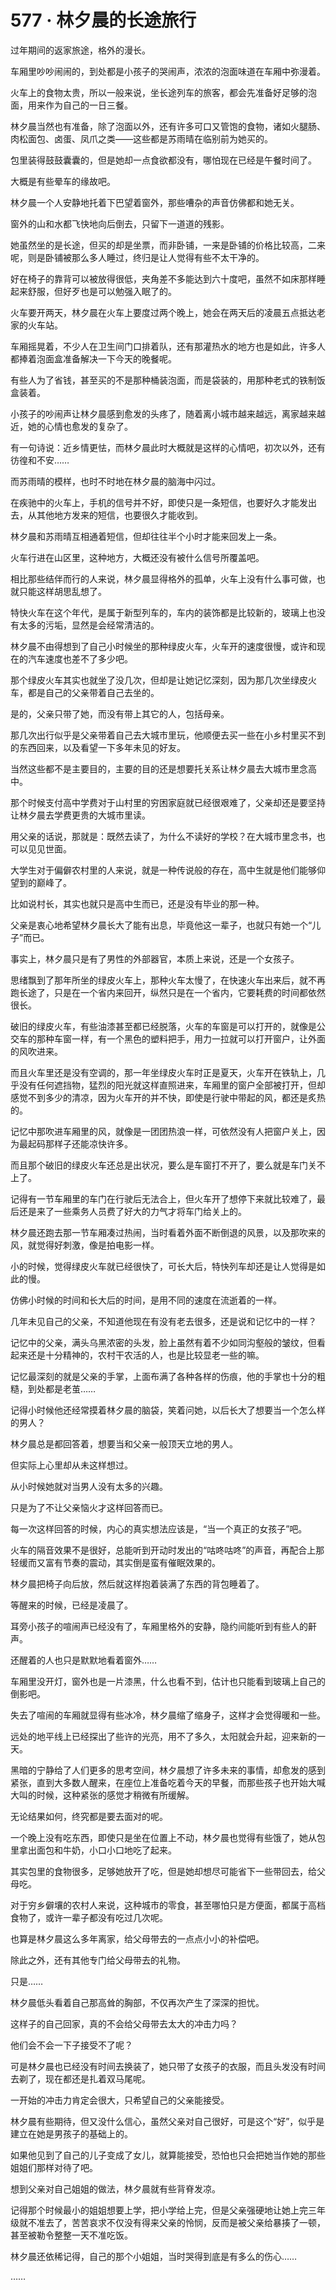 # 577 · 林夕晨的长途旅行

过年期间的返家旅途，格外的漫长。

车厢里吵吵闹闹的，到处都是小孩子的哭闹声，浓浓的泡面味道在车厢中弥漫着。

火车上的食物太贵，所以一般来说，坐长途列车的旅客，都会先准备好足够的泡面，用来作为自己的一日三餐。

林夕晨当然也有准备，除了泡面以外，还有许多可口又管饱的食物，诸如火腿肠、肉松面包、卤蛋、凤爪之类——这些都是苏雨晴在临别前为她买的。

包里装得鼓鼓囊囊的，但是她却一点食欲都没有，哪怕现在已经是午餐时间了。

大概是有些晕车的缘故吧。

林夕晨一个人安静地托着下巴望着窗外，那些嘈杂的声音仿佛都和她无关。

窗外的山和水都飞快地向后倒去，只留下一道道的残影。

她虽然坐的是长途，但买的却是坐票，而非卧铺，一来是卧铺的价格比较高，二来呢，则是卧铺被那么多人睡过，终归是让人觉得有些不太干净的。

好在椅子的靠背可以被放得很低，夹角差不多能达到六十度吧，虽然不如床那样睡起来舒服，但好歹也是可以勉强入眠了的。

火车要开两天，林夕晨在火车上要度过两个晚上，她会在两天后的凌晨五点抵达老家的火车站。

车厢摇晃着，不少人在卫生间门口排着队，还有那灌热水的地方也是如此，许多人都捧着泡面盒准备解决一下今天的晚餐呢。

有些人为了省钱，甚至买的不是那种桶装泡面，而是袋装的，用那种老式的铁制饭盒装着。

小孩子的吵闹声让林夕晨感到愈发的头疼了，随着离小城市越来越远，离家越来越近，她的心情也愈发的复杂了。

有一句诗说：近乡情更怯，而林夕晨此时大概就是这样的心情吧，初次以外，还有彷徨和不安……

而苏雨晴的模样，也时不时地在林夕晨的脑海中闪过。

在疾驰中的火车上，手机的信号并不好，即使只是一条短信，也要好久才能发出去，从其他地方发来的短信，也要很久才能收到。

林夕晨和苏雨晴互相通着短信，但却往往半个小时才能来回发上一条。

火车行进在山区里，这种地方，大概还没有被什么信号所覆盖吧。

相比那些结伴而行的人来说，林夕晨显得格外的孤单，火车上没有什么事可做，也就只能这样胡思乱想了。

特快火车在这个年代，是属于新型列车的，车内的装饰都是比较新的，玻璃上也没有太多的污垢，显然是会经常清洁的。

林夕晨不由得想到了自己小时候坐的那种绿皮火车，火车开的速度很慢，或许和现在的汽车速度也差不了多少吧。

那个绿皮火车其实也就坐了没几次，但却是让她记忆深刻，因为那几次坐绿皮火车，都是自己的父亲带着自己去坐的。

是的，父亲只带了她，而没有带上其它的人，包括母亲。

那几次出行似乎是父亲带着自己去大城市里玩，他顺便去买一些在小乡村里买不到的东西回来，以及看望一下多年未见的好友。

当然这些都不是主要目的，主要的目的还是想要托关系让林夕晨去大城市里念高中。

那个时候支付高中学费对于山村里的穷困家庭就已经很艰难了，父亲却还是要坚持让林夕晨去学费更贵的大城市里读。

用父亲的话说，那就是：既然去读了，为什么不读好的学校？在大城市里念书，也可以见见世面。

大学生对于偏僻农村里的人来说，就是一种传说般的存在，高中生就是他们能够仰望到的巅峰了。

比如说村长，其实也就只是高中生而已，还是没有毕业的那一种。

父亲是衷心地希望林夕晨长大了能有出息，毕竟他这一辈子，也就只有她一个“儿子”而已。

事实上，林夕晨只是有了男性的外部器官，本质上来说，还是一个女孩子。

思绪飘到了那年所坐的绿皮火车上，那种火车太慢了，在快速火车出来后，就不再跑长途了，只是在一个省内来回开，纵然只是在一个省内，它要耗费的时间都依然很长。

破旧的绿皮火车，有些油漆甚至都已经脱落，火车的车窗是可以打开的，就像是公交车的那种车窗一样，有一个黑色的塑料把手，用力一拉就可以打开窗户，让外面的风吹进来。

而且火车里还是没有空调的，那一年坐绿皮火车时正是夏天，火车开在铁轨上，几乎没有任何遮挡物，猛烈的阳光就这样直照进来，车厢里的窗户全部被打开，但却感觉不到多少的清凉，因为火车开的并不快，即使是行驶中带起的风，都还是炙热的。

记忆中那吹进车厢里的风，就像是一团团热浪一样，可依然没有人把窗户关上，因为最起码那样子还能凉快许多。

而且那个破旧的绿皮火车还总是出状况，要么是车窗打不开了，要么就是车门关不上了。

记得有一节车厢里的车门在行驶后无法合上，但火车开了想停下来就比较难了，最后还是来了一些乘务人员费了好大的力气才将车门给关上的。

林夕晨还跑去那一节车厢凑过热闹，当时看着外面不断倒退的风景，以及那吹来的风，就觉得好刺激，像是拍电影一样。

小的时候，觉得绿皮火车就已经很快了，可长大后，特快列车却还是让人觉得是如此的慢。

仿佛小时候的时间和长大后的时间，是用不同的速度在流逝着的一样。

几年未见自己的父亲，不知道他现在有没有老去很多，还是说和记忆中的一样？

记忆中的父亲，满头乌黑浓密的头发，脸上虽然有着不少如同沟壑般的皱纹，但看起来还是十分精神的，农村干农活的人，也是比较显老一些的嘛。

记忆最深刻的就是父亲的手掌，上面布满了各种各样的伤痕，他的手掌也十分的粗糙，到处都是老茧……

记得小时候他还经常摸着林夕晨的脑袋，笑着问她，以后长大了想要当一个怎么样的男人？

林夕晨总是都回答着，想要当和父亲一般顶天立地的男人。

但实际上心里却从未这样想过。

从小时候她就对当男人没有太多的兴趣。

只是为了不让父亲恼火才这样回答而已。

每一次这样回答的时候，内心的真实想法应该是，“当一个真正的女孩子”吧。

火车的隔音效果不是很好，总能听到开动时发出的“咕咚咕咚”的声音，再配合上那轻缓而又富有节奏的震动，其实倒是蛮有催眠效果的。

林夕晨把椅子向后放，然后就这样抱着装满了东西的背包睡着了。

等醒来的时候，已经是凌晨了。

耳旁小孩子的喧闹声已经没有了，车厢里格外的安静，隐约间能听到有些人的鼾声。

还醒着的人也只是默默地看着窗外……

车厢里没开灯，窗外也是一片漆黑，什么也看不到，估计也只能看到玻璃上自己的倒影吧。

失去了喧闹的车厢就显得有些冰冷，林夕晨缩了缩身子，这样才会觉得暖和一些。

远处的地平线上已经探出了些许的光亮，用不了多久，太阳就会升起，迎来新的一天。

黑暗的宁静给了人们更多的思考空间，林夕晨想了许多未来的事情，却愈发的感到紧张，直到大多数人醒来，在座位上准备吃着今天的早餐，而那些孩子也开始大喊大叫的时候，这种紧张的感觉才稍微有所缓解。

无论结果如何，终究都是要去面对的呢。

一个晚上没有吃东西，即使只是坐在位置上不动，林夕晨也觉得有些饿了，她从包里拿出面包和牛奶，小口小口地吃了起来。

其实包里的食物很多，足够她放开了吃，但是她却想尽可能省下一些带回去，给父母吃。

对于穷乡僻壤的农村人来说，这种城市的零食，甚至哪怕只是方便面，都属于高档食物了，或许一辈子都没有吃过几次呢。

也算是林夕晨这么多年离家，给父母带去的一点点小小的补偿吧。

除此之外，还有其他专门给父母带去的礼物。

只是……

林夕晨低头看着自己那高耸的胸部，不仅再次产生了深深的担忧。

这样子的自己回家，真的不会给父母带去太大的冲击力吗？

他们会不会一下子接受不了呢？

可是林夕晨也已经没有时间去换装了，她只带了女孩子的衣服，而且头发没有时间去剃了，现在都还是扎着双马尾呢。

一开始的冲击力肯定会很大，只希望自己的父亲能接受。

林夕晨有些期待，但又没什么信心，虽然父亲对自己很好，可是这个“好”，似乎是建立在她是男孩子的基础上的。

如果他见到了自己的儿子变成了女儿，就算能接受，恐怕也只会把她当作她的那些姐姐们那样对待了吧。

想到父亲对自己姐姐的做法，林夕晨就有些背脊发凉。

记得那个时候最小的姐姐想要上学，把小学给上完，但是父亲强硬地让她上完三年级就不准去了，苦苦哀求不仅没有得来父亲的怜悯，反而是被父亲给暴揍了一顿，甚至被勒令整整一天不准吃饭。

林夕晨还依稀记得，自己的那个小姐姐，当时哭得到底是有多么的伤心……

……
